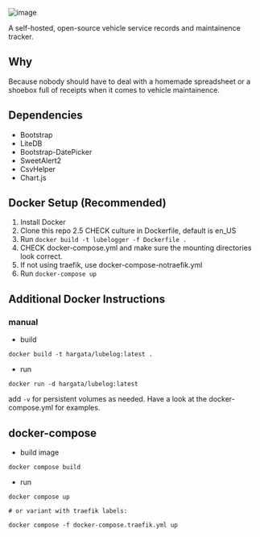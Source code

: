 ![image](https://github.com/hargata/lubelog/assets/155338622/545debcd-d80a-44da-b892-4c652ab0384a)

A self-hosted, open-source vehicle service records and maintainence tracker.

## Why
Because nobody should have to deal with a homemade spreadsheet or a shoebox full of receipts when it comes to vehicle maintainence.

## Dependencies
- Bootstrap
- LiteDB
- Bootstrap-DatePicker
- SweetAlert2
- CsvHelper
- Chart.js

## Docker Setup (Recommended)
1. Install Docker
2. Clone this repo
2.5 CHECK culture in Dockerfile, default is en_US
3. Run `docker build -t lubelogger -f Dockerfile .`
4. CHECK docker-compose.yml and make sure the mounting directories look correct.
5. If not using traefik, use docker-compose-notraefik.yml
5. Run `docker-compose up`

## Additional Docker Instructions

### manual

- build

```
docker build -t hargata/lubelog:latest .
```

- run

```
docker run -d hargata/lubelog:latest
```

add `-v` for persistent volumes as needed. Have a look at the docker-compose.yml for examples.

## docker-compose

- build image

```
docker compose build
```

- run

```
docker compose up

# or variant with traefik labels:

docker compose -f docker-compose.traefik.yml up
```
